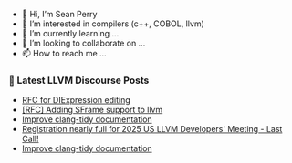 - 👋 Hi, I’m Sean Perry
- 👀 I’m interested in compilers (c++, COBOL, llvm)
- 🌱 I’m currently learning ...
- 💞️ I’m looking to collaborate on ...
- 📫 How to reach me ...

<!---
s66perry/s66perry is a ✨ special ✨ repository because its `README.md` (this file) appears on your GitHub profile.
You can click the Preview link to take a look at your changes.
--->
### 📕 Latest LLVM Discourse Posts

<!-- DISCOURSE-LLVM:START -->
- [RFC for DIExpression editing](https://discourse.llvm.org/t/rfc-for-diexpression-editing/88459#post_11)
- [[RFC] Adding SFrame support to llvm](https://discourse.llvm.org/t/rfc-adding-sframe-support-to-llvm/86900#post_9)
- [Improve clang-tidy documentation](https://discourse.llvm.org/t/improve-clang-tidy-documentation/88305#post_13)
- [Registration nearly full for 2025 US LLVM Developers&#39; Meeting - Last Call!](https://discourse.llvm.org/t/registration-nearly-full-for-2025-us-llvm-developers-meeting-last-call/88555#post_1)
- [Improve clang-tidy documentation](https://discourse.llvm.org/t/improve-clang-tidy-documentation/88305#post_12)
<!-- DISCOURSE-LLVM:END -->
